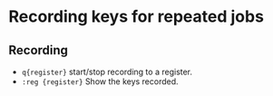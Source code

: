 # Recording keys for repeated jobs

## Recording

- `q{register}` start/stop recording to a register.
- `:reg {register}` Show the keys recorded.



